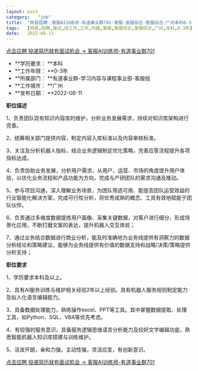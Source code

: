 ```yaml
---
layout:	post
category:	"job"
title:	"网易招聘：客服AI训练师-有道事业群701-客服-客服综合-客服综合-广州本科0-3年"
tags:	[网易,招聘,面试,找工作,工作,内推,客服,客服综合,客服综合,广州,本科,0-3年]
date:	2022-08-11
---
```


[点击应聘 投递简历就有面试机会 ->  客服AI训练师-有道事业群701](http://mobile.bole.netease.com/bole/boleDetail?id=42280&employeeId=346f03c3cda5f04c&key=all)



- **学历要求： **本科
- **工作年限： **0-3年
- **所属部门： **有道事业群-学习内容与课程事业部-客服组
- **工作城市： **广州
- **发布日期： **2022-08-11



**职位描述**

1、负责团队现有知识内容库的维护，分析业务发展需求，持续对知识库架构进行完善。

2、统筹相关部门提供内容，制定内容入库标准以及内容审核标准。

3、关注及分析机器人指标，结合业务逻辑制定优化策略，完善应答流程提升各项指标达成。

4、负责协助业务发展，分析用户需求，从用户、运营、市场的角度提升用户体验，以优化业务流程和产品功能为方向，完成与产研团队的需求沟通及推动。

5、参与项目沟通，深入理解业务场景，为团队筛选可用、能提高团队运营效益的行业智能化解决方案，完成可行性分析，将优秀成熟的概念、工具有效地赋能于团队伙伴。

6、负责通过多维度数据提炼用户画像、采集关键数据，对客户进行细分，形成场景化应用，不断打磨文案的表达，提升机器人交互体验；

7、通过业务结合数据进行商业分析，能及时准确地为业务线提供有洞察力的数据分析结论和策略建议，能够为业务线提供有价值的数据支持和战略/决策/策略提供分析支持；



**职位要求**

1、学历要求本科及以上。

2、具有AI服务训练与维护相关经验2年以上经验。具有机器人服务规则制定能力及拟人化语言编辑能力。

3、具备数据处理能力，熟练操作excel、PPT等工具。其中掌握数据提取、处理工具，如Python、SQL、VBA等优先考虑。

4、有较强的服务意识，具备服务逻辑思维语言分析能力及较好文字编辑功底，熟悉智能机器人知识库搭建与训练维护。

5、活泼开朗，亲和力强，主动性强，灵活应变，有创新意识。	



[点击应聘 投递简历就有面试机会 ->  客服AI训练师-有道事业群701](http://mobile.bole.netease.com/bole/boleDetail?id=42280&employeeId=346f03c3cda5f04c&key=all)